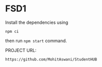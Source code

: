 # FSD1

Install the dependencies using 
```
npm ci
```

then run ```npm start``` command.


PROJECT URL:

```
https://github.com/MohitAswani/StudentHUB
```
